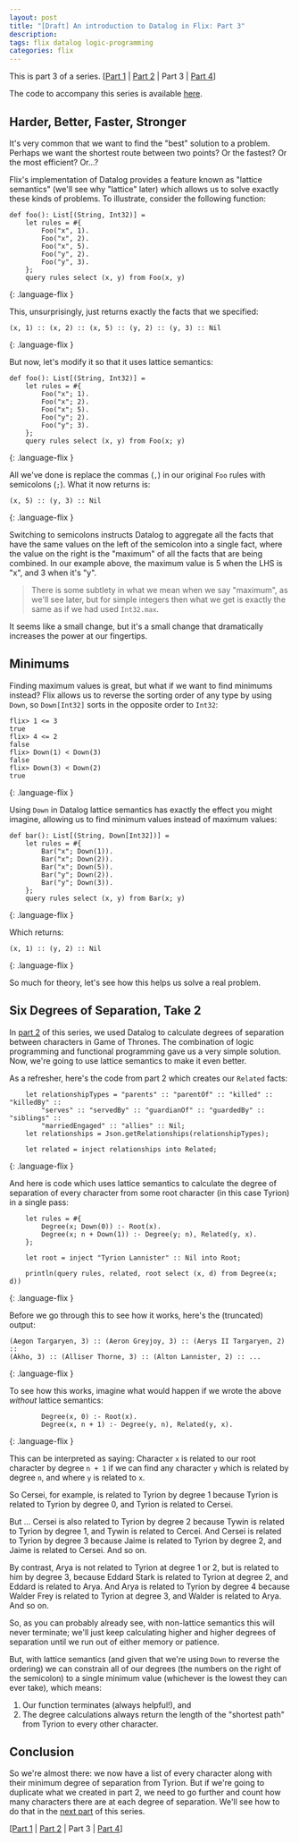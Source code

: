 ```yaml
---
layout: post
title: "[Draft] An introduction to Datalog in Flix: Part 3"
description: 
tags: flix datalog logic-programming
categories: flix
---
```


This is part 3 of a series. [[Part 1](http://paulbutcher.com/blog/2022/datalog1/) \| [Part 2](http://paulbutcher.com/blog/2022/datalog2/) \| Part 3 \| [Part 4](http://paulbutcher.com/blog/2022/datalog4/)]

The code to accompany this series is available [here](https://github.com/paulbutcher/datalog-flix).

## Harder, Better, Faster, Stronger

It's very common that we want to find the "best" solution to a problem. Perhaps we want the shortest route between two points? Or the fastest? Or the most efficient? Or...?

Flix's implementation of Datalog provides a feature known as "lattice semantics" (we'll see why "lattice" later) which allows us to solve exactly these kinds of problems. To illustrate, consider the following function:

```
def foo(): List[(String, Int32)] =
    let rules = #{
        Foo("x", 1).
        Foo("x", 2).
        Foo("x", 5).
        Foo("y", 2).
        Foo("y", 3).
    };
    query rules select (x, y) from Foo(x, y)
```
{: .language-flix }

This, unsurprisingly, just returns exactly the facts that we specified:

```
(x, 1) :: (x, 2) :: (x, 5) :: (y, 2) :: (y, 3) :: Nil
```
{: .language-flix }

But now, let's modify it so that it uses lattice semantics:

```
def foo(): List[(String, Int32)] =
    let rules = #{
        Foo("x"; 1).
        Foo("x"; 2).
        Foo("x"; 5).
        Foo("y"; 2).
        Foo("y"; 3).
    };
    query rules select (x, y) from Foo(x; y)
```
{: .language-flix }

All we've done is replace the commas (`,`) in our original `Foo` rules with semicolons (`;`). What it now returns is:

```
(x, 5) :: (y, 3) :: Nil  
``` 
{: .language-flix }

Switching to semicolons instructs Datalog to aggregate all the facts that have the same values on the left of the semicolon into a single fact, where the value on the right is the "maximum" of all the facts that are being combined. In our example above, the maximum value is 5 when the LHS is "x", and 3 when it's "y".

> There is some subtlety in what we mean when we say "maximum", as we'll see later, but for simple integers then what we get is exactly the same as if we had used `Int32.max`.

It seems like a small change, but it's a small change that dramatically increases the power at our fingertips.

## Minimums

Finding maximum values is great, but what if we want to find minimums instead? Flix allows us to reverse the sorting order of any type by using `Down`, so `Down[Int32]` sorts in the opposite order to `Int32`:

```
flix> 1 <= 3                                                                    
true                                                                            
flix> 4 <= 2
false                                                                           
flix> Down(1) < Down(3)
false                                                                           
flix> Down(3) < Down(2)
true
```
{: .language-flix }

Using `Down` in Datalog lattice semantics has exactly the effect you might imagine, allowing us to find minimum values instead of maximum values:

```
def bar(): List[(String, Down[Int32])] =
    let rules = #{
        Bar("x"; Down(1)).
        Bar("x"; Down(2)).
        Bar("x"; Down(5)).
        Bar("y"; Down(2)).
        Bar("y"; Down(3)).
    };
    query rules select (x, y) from Bar(x; y)
```
{: .language-flix }

Which returns:

```
(x, 1) :: (y, 2) :: Nil 
```
{: .language-flix }

So much for theory, let's see how this helps us solve a real problem.

## Six Degrees of Separation, Take 2

In [part 2](http://paulbutcher.com/blog/2022/datalog2/) of this series, we used Datalog to calculate degrees of separation between characters in Game of Thrones. The combination of logic programming and functional programming gave us a very simple solution. Now, we're going to use lattice semantics to make it even better.

As a refresher, here's the code from part 2 which creates our `Related` facts:

```
    let relationshipTypes = "parents" :: "parentOf" :: "killed" :: "killedBy" ::
        "serves" :: "servedBy" :: "guardianOf" :: "guardedBy" :: "siblings" ::
        "marriedEngaged" :: "allies" :: Nil;
    let relationships = Json.getRelationships(relationshipTypes);

    let related = inject relationships into Related;
```
{: .language-flix }

And here is code which uses lattice semantics to calculate the degree of separation of every character from some root character (in this case Tyrion) in a single pass:

```
    let rules = #{
        Degree(x; Down(0)) :- Root(x).
        Degree(x; n + Down(1)) :- Degree(y; n), Related(y, x).
    };

    let root = inject "Tyrion Lannister" :: Nil into Root;

    println(query rules, related, root select (x, d) from Degree(x; d))
```
{: .language-flix }

Before we go through this to see how it works, here's the (truncated) output:

```
(Aegon Targaryen, 3) :: (Aeron Greyjoy, 3) :: (Aerys II Targaryen, 2) :: 
(Akho, 3) :: (Alliser Thorne, 3) :: (Alton Lannister, 2) :: ...
```
{: .language-flix }

To see how this works, imagine what would happen if we wrote the above *without* lattice semantics:

```
        Degree(x, 0) :- Root(x).
        Degree(x, n + 1) :- Degree(y, n), Related(y, x).
```
{: .language-flix }

This can be interpreted as saying: Character `x` is related to our root character by degree `n + 1` if we can find any character `y` which is related by degree `n`, and where `y` is related to `x`.

So Cersei, for example, is related to Tyrion by degree 1 because Tyrion is related to Tyrion by degree 0, and Tyrion is related to Cersei.

But ... Cersei is also related to Tyrion by degree 2 because Tywin is related to Tyrion by degree 1, and Tywin is related to Cercei. And Cersei is related to Tyrion by degree 3 because Jaime is related to Tyrion by degree 2, and Jaime is related to Cersei. And so on.

By contrast, Arya is not related to Tyrion at degree 1 or 2, but is related to him by degree 3, because Eddard Stark is related to Tyrion at degree 2, and Eddard is related to Arya. And Arya is related to Tyrion by degree 4 because Walder Frey is related to Tyrion at degree 3, and Walder is related to Arya. And so on.

So, as you can probably already see, with non-lattice semantics this will never terminate; we'll just keep calculating higher and higher degrees of separation until we run out of either memory or patience.

But, with lattice semantics (and given that we're using `Down` to reverse the ordering) we can constrain all of our degrees (the numbers on the right of the semicolon) to a single minimum value (whichever is the lowest they can ever take), which means:

1. Our function terminates (always helpful!), and
2. The degree calculations always return the length of the "shortest path" from Tyrion to every other character.

## Conclusion

So we're almost there: we now have a list of every character along with their minimum degree of separation from Tyrion. But if we're going to duplicate what we created in part 2, we need to go further and count how many characters there are at each degree of separation. We'll see how to do that in the [next part](http://paulbutcher.com/blog/2022/datalog4/) of this series.

[[Part 1](http://paulbutcher.com/blog/2022/datalog1/) \| [Part 2](http://paulbutcher.com/blog/2022/datalog2/) \| Part 3 \| [Part 4](http://paulbutcher.com/blog/2022/datalog4/)]
